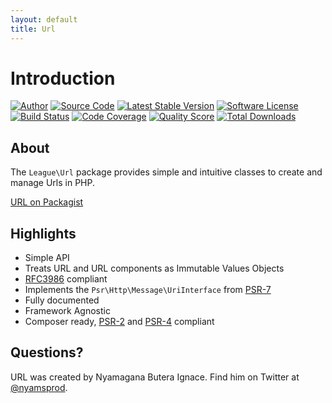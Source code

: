 ```yaml
---
layout: default
title: Url
---
```


# Introduction

[![Author](http://img.shields.io/badge/author-@nyamsprod-blue.svg?style=flat-square)](https://twitter.com/nyamsprod)
[![Source Code](http://img.shields.io/badge/source-league/url-blue.svg?style=flat-square)](https://github.com/thephpleague/url)
[![Latest Stable Version](https://img.shields.io/github/release/thephpleague/url.svg?style=flat-square)](https://packagist.org/packages/league/url)
[![Software License](https://img.shields.io/badge/license-MIT-brightgreen.svg?style=flat-square)](LICENSE.md)<br>
[![Build Status](https://img.shields.io/travis/thephpleague/url/master.svg?style=flat-square)](https://travis-ci.org/thephpleague/url)
[![Code Coverage](https://img.shields.io/scrutinizer/coverage/g/thephpleague/csv.svg?style=flat-square)](https://scrutinizer-ci.com/g/thephpleague/url/?branch=master)
[![Quality Score](https://img.shields.io/scrutinizer/g/thephpleague/url.svg?style=flat-square)](https://scrutinizer-ci.com/g/thephpleague/url)
[![Total Downloads](https://img.shields.io/packagist/dt/league/url.svg?style=flat-square)](https://packagist.org/packages/league/url)

## About

The `League\Url` package provides simple and intuitive classes to create and manage Urls in PHP.

[URL on Packagist](https://packagist.org/packages/league/url)

Highlights
------

- Simple API
- Treats URL and URL components as Immutable Values Objects
- [RFC3986][] compliant
- Implements the `Psr\Http\Message\UriInterface` from [PSR-7][]
- Fully documented
- Framework Agnostic
- Composer ready, [PSR-2][] and [PSR-4][] compliant

## Questions?

URL was created by Nyamagana Butera Ignace. Find him on Twitter at [@nyamsprod](https://twitter.com/nyamsprod).

[PSR-2]: http://www.php-fig.org/psr/psr-2/
[PSR-4]: http://www.php-fig.org/psr/psr-4/
[PSR-7]: https://github.com/php-fig/fig-standards/blob/master/proposed/http-message.md
[RFC3986]: http://tools.ietf.org/html/rfc3986